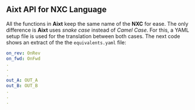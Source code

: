 ## **Aixt** API for NXC Language

All the functions in **Aixt** keep the same name of the **NXC** for ease. The only difference is **Aixt** uses _snake case_ instead of _Camel Case_. For this, a YAML setup file is used for the translation between both cases. The next code shows an extract of the the `equivalents.yaml` file:

```yaml
on_rev: OnRev
on_fwd: OnFwd
.
.
.
out_A: OUT_A
out_B: OUT_B
.
.
.
```